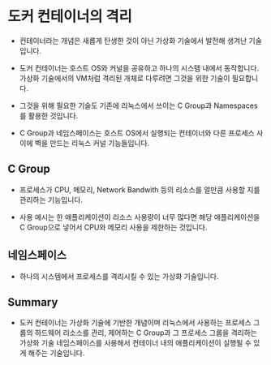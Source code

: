 # 도커 컨테이너의 격리

- 컨테이너라는 개념은 새롭게 탄생한 것이 아닌 가상화 기술에서 발전해 생겨난 기술입니다.

- 도커 컨테이너는 호스트 OS와 커널을 공유하고 하나의 시스템 내에서 동작합니다. 가상화 기술에서의 VM처럼 격리된 개체로 다루려면 그것을 위한 기술이 필요합니다.

- 그것을 위해 필요한 기술도 기존에 리눅스에서 쓰이는 C Group과 Namespaces를 활용한 것입니다.

- C Group과 네임스페이스는 호스트 OS에서 실행되는 컨테이너와 다른 프로세스 사이에 벽을 만드는 리눅스 커널 기능들입니다.

## C Group

- 프로세스가 CPU, 메모리, Network Bandwith 등의 리소스를 얼만큼 사용할 지를 관리하는 기능입니다.

- 사용 예시는 한 애플리케이션이 리소스 사용량이 너무 많다면 해당 애플리케이션을 C Group으로 넣어서 CPU와 메모리 사용을 제한하는 것입니다.

## 네임스페이스

- 하나의 시스템에서 프로세스를 격리시킬 수 있는 가상화 기술입니다.

## Summary

- 도커 컨테이너는 가상화 기술에 기반한 개념이며 리눅스에서 사용하는 프로세스 그룹의 하드웨어 리소스를 관리, 제어하는 C Group과 그 프로세스 그룹을 격리하는 가상화 기술 네임스페이스를 사용해서 컨테이너 내의 애플리케이션이 실행될 수 있게 해주는 기술입니다.
